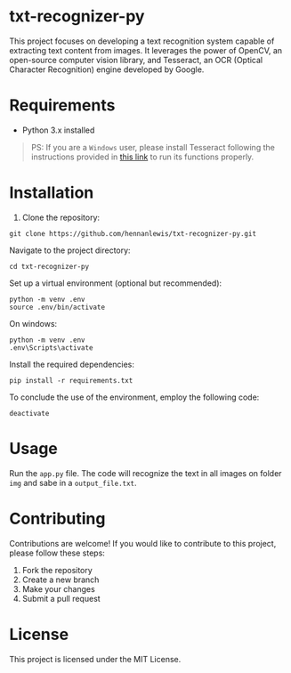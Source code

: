 # txt-recognizer-py
This project focuses on developing a text recognition system capable of extracting text content from images. It leverages the power of OpenCV, an open-source computer vision library, and Tesseract, an OCR (Optical Character Recognition) engine developed by Google.

# Requirements

- Python 3.x installed

> PS: If you are a `Windows` user, please install Tesseract following the instructions provided in [this link](https://github.com/UB-Mannheim/tesseract/wiki) to run its functions properly.

# Installation

1. Clone the repository:

```shell
git clone https://github.com/hennanlewis/txt-recognizer-py.git
```

Navigate to the project directory:

```shell
cd txt-recognizer-py
```

Set up a virtual environment (optional but recommended):

```shell
python -m venv .env
source .env/bin/activate
```

On windows:
```shell
python -m venv .env
.env\Scripts\activate
```

Install the required dependencies:
```shell
pip install -r requirements.txt
```

To conclude the use of the environment, employ the following code:

```shell
deactivate
```

# Usage

Run the `app.py` file. The code will recognize the text in all images on folder `img` and sabe in a `output_file.txt`.

# Contributing

Contributions are welcome! If you would like to contribute to this project, please follow these steps:

1. Fork the repository
1. Create a new branch
1. Make your changes
1. Submit a pull request

# License

This project is licensed under the MIT License.
